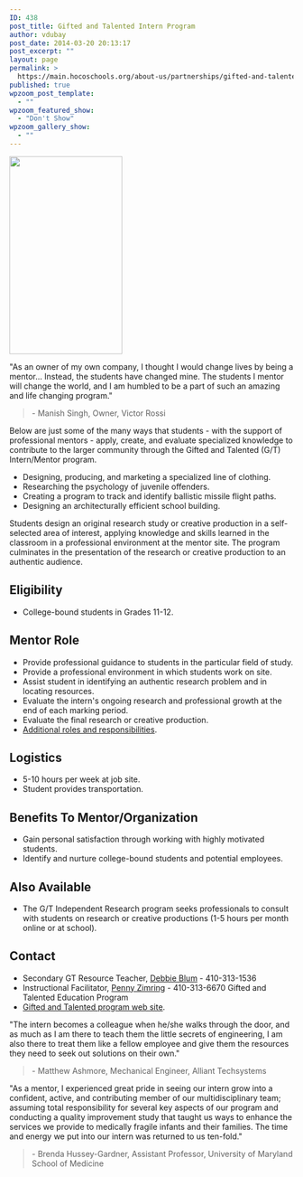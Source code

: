 ```yaml
---
ID: 438
post_title: Gifted and Talented Intern Program
author: vdubay
post_date: 2014-03-20 20:13:17
post_excerpt: ""
layout: page
permalink: >
  https://main.hocoschools.org/about-us/partnerships/gifted-and-talented-intern-program/
published: true
wpzoom_post_template:
  - ""
wpzoom_featured_show:
  - "Don't Show"
wpzoom_gallery_show:
  - ""
---
```

<img class="pict" src="/f/aboutus/partnership/photo_aquarium2.jpg" width="200" height="350" />

<p>"As an owner of my own company, I thought I would change lives by being a mentor... Instead, the students have changed mine. The students I mentor will change the world, and I am humbled to be a part of such an amazing and life changing program."</p>

<blockquote>- Manish Singh, Owner, Victor Rossi</blockquote>

<p>Below are just some of the many ways that students - with the support of professional mentors - apply, create, and evaluate specialized knowledge to contribute to the larger community through the Gifted and Talented (G/T) Intern/Mentor program.</p>
<ul>
  <li>Designing, producing, and marketing a specialized line of clothing.</li>
  <li>Researching the psychology of juvenile offenders.</li>
  <li>Creating a program to track and identify ballistic missile flight paths.</li>
  <li>Designing an architecturally efficient school building.</li>
</ul>

<p>Students design an original research study or creative production in a self-selected area of interest, applying knowledge and skills learned in the classroom in a professional environment at the mentor site. The program culminates in the presentation of the research or creative production to an authentic audience.</p>

<h2>Eligibility</h2>
<ul>
  <li>College-bound students in Grades 11-12.</li>
</ul>

<h2>Mentor Role</h2>
<ul>
  <li>Provide professional guidance to students in the particular field of study.</li>
  <li>Provide a professional environment in which students work on site.</li>
  <li>Assist student in identifying an authentic research problem and in locating resources.</li>
  <li>Evaluate the intern's ongoing research and professional growth at the end of each marking period.</li>
  <li>Evaluate the final research or creative production.</li>
  <li><a href="/aboutus/partnerships/additional-roles-and-responsibilities/"> Additional roles and responsibilities</a>.</li>
</ul>

<h2>Logistics</h2>
<ul>
  <li>5-10 hours per week at job site.</li>
  <li>Student provides transportation.</li>
</ul>

<h2>Benefits To Mentor/Organization</h2>
<ul>
  <li>Gain personal satisfaction through working with highly motivated students.</li>
  <li>Identify and nurture college-bound students and potential employees.</li>
</ul>

<h2>Also Available</h2>
<ul>
  <li>The G/T Independent Research program seeks professionals to consult with students on research or creative productions (1-5 hours per month online or at school).</li>
</ul>

<h2>Contact</h2>
<ul>
  <li>Secondary GT Resource Teacher, <a href="mailto:debbie_blum@hcpss.org">Debbie Blum</a> - 410-313-1536</li>
  <li>Instructional Facilitator, <a href="mailto:penny_zimring@hcpss.org@hcpss.org">Penny Zimring</a> - 410-313-6670
Gifted and Talented Education Program</li>
  <li><a href="/academics/gifted-and-talented/">Gifted and Talented program web site</a>.</li>
</ul>

<p>"The intern becomes a colleague when he/she walks through the door, and as much as I am there to teach them the little secrets of engineering, I am also there to treat them like a fellow employee and give them the resources they need to seek out solutions on their own."</p>

<blockquote>- Matthew Ashmore, Mechanical Engineer, Alliant Techsystems</blockquote>

<p>"As a mentor, I experienced great pride in seeing our intern grow into a confident, active, and contributing member of our multidisciplinary team; assuming total responsibility for several key aspects of our program and conducting a quality improvement study that taught us ways to enhance the services we provide to medically fragile infants and their families. The time and energy we put into our intern was returned to us ten-fold."</p>

<blockquote>- Brenda Hussey-Gardner, Assistant Professor, University of Maryland School of Medicine</blockquote>